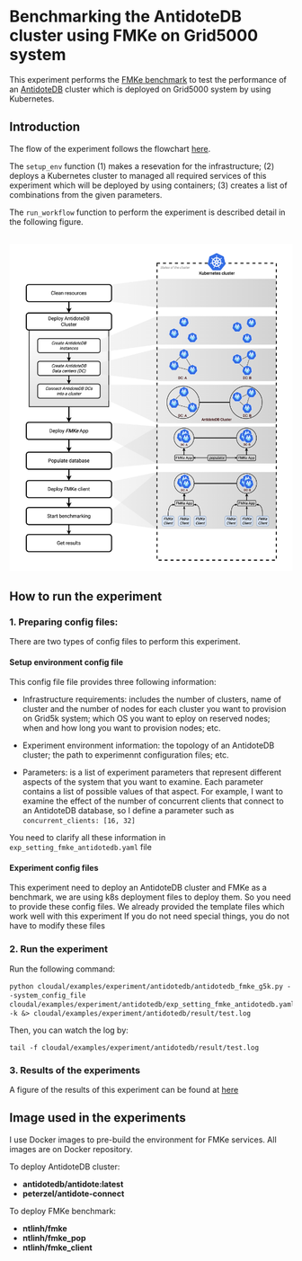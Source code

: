 # Benchmarking the AntidoteDB cluster using FMKe on Grid5000 system
This experiment performs the [FMKe benchmark](https://github.com/ntlinh16/FMKe) to test the performance of an [AntidoteDB](https://www.antidotedb.eu/) cluster which is deployed on Grid5000 system by using Kubernetes.

## Introduction

The flow of the experiment follows the flowchart [here](https://github.com/ntlinh16/cloudal#an-experiment-flow-with-cloudal).

The `setup_env` function  (1) makes a resevation for the infrastructure; (2) deploys a Kubernetes cluster to managed all required services of this experiment which will be deployed by using containers; (3) creates a list of combinations from the given parameters.

The `run_workflow` function to perform the experiment is described detail in the following figure.

<p align="center">
    <br>
    <img src="https://raw.githubusercontent.com/ntlinh16/cloudal/master/images/exp_fmke_antidotedb_workflow.png" width="600"/>
    <br>
<p>

## How to run the experiment

### 1. Preparing config files:
There are two types of config files to perform this experiment.

#### Setup environment config file
This config file file provides three following information:

* Infrastructure requirements: includes the number of clusters, name of cluster and the number of nodes for each cluster you want to provision on Grid5k system; which OS you want to eploy on reserved nodes; when and how long you want to provision nodes; etc.

* Experiment environment information: the topology of an AntidoteDB cluster; the path to experimennt configuration files; etc.

* Parameters: is a list of experiment parameters that represent different aspects of the system that you want to examine. Each parameter contains a list of possible values of that aspect. For example, I want to examine the effect of the number of concurrent clients that connect to an AntidoteDB database, so I define a parameter such as `concurrent_clients: [16, 32]`

You need to clarify all these information in `exp_setting_fmke_antidotedb.yaml` file

#### Experiment config files 

This experiment need to deploy an AntidoteDB cluster and FMKe as a benchmark, we are using k8s deployment files to deploy them. So you need to provide these config files.
We already provided the template files which work well with this experiment
If you do not need special things, you do not have to modify these files

### 2. Run the experiment
Run the following command:

```
python cloudal/examples/experiment/antidotedb/antidotedb_fmke_g5k.py --system_config_file cloudal/examples/experiment/antidotedb/exp_setting_fmke_antidotedb.yaml -k &> cloudal/examples/experiment/antidotedb/result/test.log
```
Then, you can watch the log by:

```
tail -f cloudal/examples/experiment/antidotedb/result/test.log
```

### 3. Results of the experiments

A figure of the results of this experiment can be found at [here](https://github.com/ntlinh16/cloudal/tree/master/examples/experiment/antidotedb/results)


## Image used in the experiments

I use Docker images to pre-build the environment for FMKe services. All images are on Docker repository.

To deploy AntidoteDB cluster:

* **antidotedb/antidote:latest**
* **peterzel/antidote-connect**

To deploy FMKe benchmark:

* **ntlinh/fmke**
* **ntlinh/fmke_pop**
* **ntlinh/fmke_client**